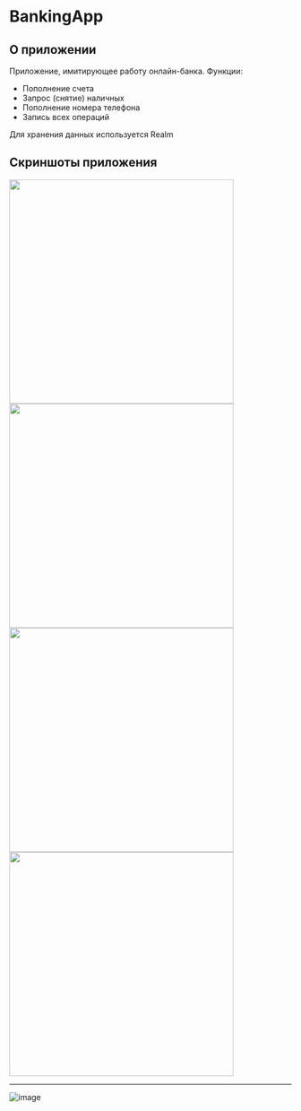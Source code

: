 # BankingApp

## О приложении
Приложение, имитирующее работу онлайн-банка.
Функции:
- Пополнение счета
- Запрос (снятие) наличных
- Пополнение номера телефона
- Запись всех операций

Для хранения данных используется Realm


## Скриншоты приложения
<img src="https://github.com/bikmurzin/BankingApp/assets/51128795/4f39e52d-a433-48e6-b80c-3e5915bc5cda" width="400"> <img src="https://github.com/bikmurzin/BankingApp/assets/51128795/2e867d96-daf7-4741-bb8e-906175a14728" width="400"> <img src="https://github.com/bikmurzin/BankingApp/assets/51128795/654d43d4-9566-4abc-b9f4-d57919a2034a" width="400"> <img src="https://github.com/bikmurzin/BankingApp/assets/51128795/fffe6c48-6666-4092-b3f2-9cd861c0c107" width="400">
<hr>


![image](https://github.com/bikmurzin/BankingApp/assets/51128795/a41d8403-a49e-4bb5-a971-2de9ba23709e)
